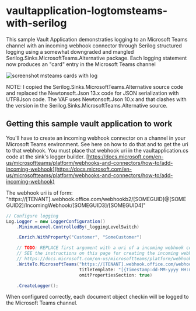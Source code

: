 # vaultapplication-logtomsteams-with-serilog

This sample Vault Application demonstraties logging to an Microsoft Teams channel with an incoming webhook connector through Serilog structured logging using a somewhat downgraded and mangled Serilog.Sinks.MicrosoftTeams.Alternative package.
Each logging statement now produces an "card" entry in the Microsoft Teams channel

![screenshot msteams cards with log](../../../media/vaultapplication-logtomsteams-with-serilog-cards.png)

NOTE: I copied the Serilog.Sinks.MicrosoftTeams.Alternative source code and replaced the Newtonsoft.Json 13.x code for JSON serialization with UTF8Json code. The VAF uses Newtonsoft.Json 10.x and that clashes with the version in the Serilog.Sinks.MicrosoftTeams.Alternative source.

## Getting this sample vault application to work

You'll have to create an incoming webhook connector on a channel in your Microsoft Teams environment. See here on how to do that and to get the uri to that webhook. You must place that webhook uri in the vaultapplication.cs code at the sink's logger builder.
[https://docs.microsoft.com/en-us/microsoftteams/platform/webhooks-and-connectors/how-to/add-incoming-webhook](https://docs.microsoft.com/en-us/microsoftteams/platform/webhooks-and-connectors/how-to/add-incoming-webhook)

The webhook uri is of form: "https://[TENANT].webhook.office.com/webhookb2/[SOMEGUID]@[SOMEGUID2]/IncomingWebhook/[SOMEGUID3]/[SOMEGUID4]"


```csharp
// Configure logging
Log.Logger = new LoggerConfiguration()
    .MinimumLevel.ControlledBy(_loggingLevelSwitch)

    .Enrich.WithProperty("Customer", "SomeCustomer")

    // TODO: REPLACE first argument with a uri of a incoming webhook connector to your own MS Teams channel.
    // SEE the instructions on this page for creating the incoming webhook connector and getting the uri to place here:
    // https://docs.microsoft.com/en-us/microsoftteams/platform/webhooks-and-connectors/how-to/add-incoming-webhook
    .WriteTo.MicrosoftTeams("https://[TENANT].webhook.office.com/webhookb2/[SOMEGUID]@[SOMEGUID2]/IncomingWebhook/[SOMEGUID3]/[SOMEGUID4]"
                            titleTemplate: "[{Timestamp:dd-MM-yyyy HH:mm:ss}] practical-m-files/vaultapplication-logtomsteams-with-serilog",
                            omitPropertiesSection: true)

    .CreateLogger();

```

When configured correctly, each document object checkin will be logged to the Microsoft Teams channel.
